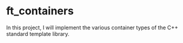 # ft_containers
In this project, I will implement the various container types of the C++ standard
template library.
